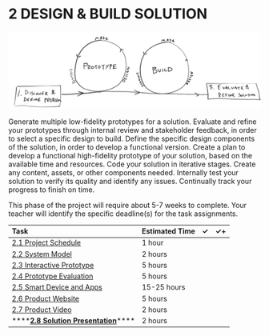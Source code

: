 # 2 DESIGN & BUILD SOLUTION

![](../../.gitbook/assets/phase-2-process.png)

Generate multiple low-fidelity prototypes for a solution. Evaluate and refine your prototypes through internal review and stakeholder feedback, in order to select a specific design to build. Define the specific design components of the solution, in order to develop a functional version. Create a plan to develop a functional high-fidelity prototype of your solution, based on the available time and resources. Code your solution in iterative stages. Create any content, assets, or other components needed. Internally test your solution to verify its quality and identify any issues. Continually track your progress to finish on time.

This phase of the project will require about 5-7 weeks to complete. Your teacher will identify the specific deadline\(s\) for the task assignments.

| Task | Estimated Time | ✓ | ✓+ |
| :--- | :--- | :--- | :--- |
| [​2.1 Project Schedule​](2.1-project-schedule.md) | 1 hour |  |  |
| ​[2.2 System Model​](2.2-system-model.md) | 2 hours |  |  |
| [2.3 Interactive Prototype](2.3-interactive-prototype.md) | 5 hours |  |  |
| [2.4 Prototype Evaluation](2.4-prototype-evaluation.md) | 5 hours |  |  |
| [2.5 Smart Device and Apps](2.5-smart-device-and-apps.md) | 15-25 hours |  |  |
| [2.6 Product Website](2.6-product-website.md) | 5 hours |  |  |
| [2.7 Product Video](2.7-product-video.md) | 2 hours |  |  |
| \*\*\*\*[**2.8 Solution Presentation**](2.8-solution-presentation.md)\*\*\*\* | 2 hours |  |  |



